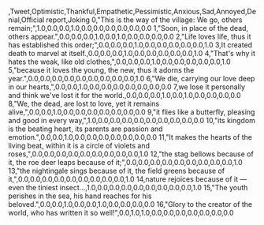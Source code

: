 ,Tweet,Optimistic,Thankful,Empathetic,Pessimistic,Anxious,Sad,Annoyed,Denial,Official report,Joking
0,"This is the way of the village: We go, others remain;",1.0,0.0,0.0,1.0,0.0,0.0,0.0,0.0,0.0,0.0
1,"Soon, in place of the dead, others appear.",0.0,0.0,0.0,1.0,0.0,1.0,0.0,0.0,0.0,0.0
2,"Life loves life, thus it has established this order;",0.0,0.0,0.0,1.0,0.0,0.0,0.0,0.0,0.0,1.0
3,It created death to marvel at itself.,0.0,0.0,0.0,1.0,0.0,0.0,0.0,0.0,0.0,1.0
4,"That's why it hates the weak, like old clothes,",0.0,0.0,0.0,1.0,0.0,0.0,0.0,0.0,0.0,1.0
5,"because it loves the young, the new, thus it adorns the year.",0.0,0.0,0.0,0.0,0.0,0.0,0.0,0.0,0.0,1.0
6,"We die, carrying our love deep in our hearts,",0.0,0.0,1.0,0.0,0.0,0.0,0.0,0.0,0.0,0.0
7,we lose it personally and think we've lost it for the world.,0.0,0.0,0.0,1.0,0.0,1.0,0.0,0.0,0.0,0.0
8,"We, the dead, are lost to love, yet it remains alive,",0.0,0.0,1.0,0.0,0.0,0.0,0.0,0.0,0.0,0.0
9,"it flies like a butterfly, pleasing and good in every way,",1.0,0.0,0.0,0.0,0.0,0.0,0.0,0.0,0.0,0.0
10,"its kingdom is the beating heart, its parents are passion and emotion.",0.0,0.0,1.0,0.0,0.0,0.0,0.0,0.0,0.0,0.0
11,"It makes the hearts of the living beat, within it is a circle of violets and roses,",0.0,0.0,0.0,0.0,0.0,0.0,0.0,0.0,0.0,1.0
12,"the stag bellows because of it, the roe deer leaps because of it;",0.0,0.0,0.0,0.0,0.0,0.0,0.0,0.0,0.0,1.0
13,"the nightingale sings because of it, the field greens because of it,",0.0,0.0,0.0,0.0,0.0,0.0,0.0,0.0,0.0,1.0
14,nature rejoices because of it — even the tiniest insect...,1.0,0.0,0.0,0.0,0.0,0.0,0.0,0.0,0.0,1.0
15,"The youth perishes in the sea, his hand reaches for his beloved.",0.0,0.0,1.0,0.0,0.0,1.0,0.0,0.0,0.0,0.0
16,"Glory to the creator of the world, who has written it so well!",0.0,1.0,1.0,0.0,0.0,0.0,0.0,0.0,0.0,0.0
